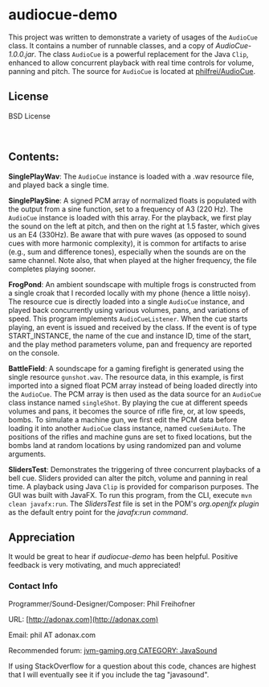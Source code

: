 ﻿# audiocue-demo

This project was written to demonstrate a variety of usages of the `AudioCue` class. It contains a number of runnable classes, and a copy of *AudioCue-1.0.0.jar*. The class `AudioCue` is a powerful replacement for the Java `Clip`, enhanced to allow concurrent playback with real time controls for volume, panning and pitch. The source for `AudioCue` is located at [philfrei/AudioCue](https://github.com/philfrei/AudioCue).

## License 
BSD License

<br />

## Contents:

**SinglePlayWav**: The `AudioCue` instance is loaded with a .wav resource file, and played back a single time.

**SinglePlaySine**: A signed PCM array of normalized floats is populated with the output from a sine function, set to a frequency of A3 (220 Hz). The `AudioCue` instance is loaded with this array. For the playback, we first play the sound on the left at pitch, and then on the right at 1.5 faster, which gives us an E4 (330Hz). Be aware that with pure waves (as opposed to sound cues with more harmonic complexity), it is common for artifacts to arise (e.g., sum and difference tones), especially when the sounds are on the same channel. Note also, that when played at the higher frequency, the file completes playing sooner.

**FrogPond**: An ambient soundscape with multiple frogs is constructed from a single croak that I recorded locally with my phone (hence a little noisy). The resource cue is directly loaded into a single `AudioCue` instance, and played back concurrently using various volumes, pans, and variations of speed. This program implements `AudioCueListener`. When the cue starts playing, an event is issued and received by the class. If the event is of type START_INSTANCE, the name of the cue and instance ID, time of the start, and the play method parameters volume, pan and frequency are reported on the console.

**BattleField**: A soundscape for a gaming firefight is generated using the single resource `gunshot.wav`. The resource data, in this example, is first imported into a signed float PCM array instead of being loaded directly into the `AudioCue`. The PCM array is then used as the data source for an `AudioCue` class instance named `singleShot`. By playing the cue at different speeds volumes and pans, it becomes the source of rifle fire, or, at low speeds, bombs. To simulate a machine gun, we first edit the PCM data before loading it into another `AudioCue` class instance, named `cueSemiAuto`. The positions of the rifles and machine guns are set to fixed locations, but the bombs land at random locations by using randomized pan and volume arguments.

**SlidersTest**: Demonstrates the triggering of three concurrent playbacks of a bell cue. Sliders provided can alter the pitch, volume and panning in real time. A playback using Java `Clip` is provided for comparison purposes. The GUI was built with JavaFX. To run this program, from the CLI, execute `mvn clean javafx:run`. The *SlidersTest* file is set in the POM's *org.openjfx plugin* as the default entry point for the *javafx:run command*.

## Appreciation
It would be great to hear if *audiocue-demo* has been helpful. Positive feedback is very motivating, and much appreciated!

### Contact Info

Programmer/Sound-Designer/Composer: Phil Freihofner

URL: [http://adonax.com](http://adonax.com)

Email: phil AT adonax.com

Recommended forum: [jvm-gaming.org CATEGORY: JavaSound](https://jvm-gaming.org/c/java-sound-amp-openal/12)

If using StackOverflow for a question about this code, chances are highest
that I will eventually see it if you include the tag "javasound".
